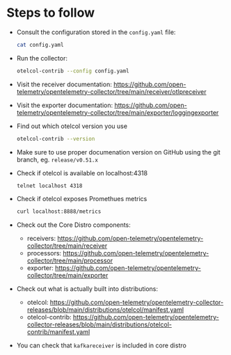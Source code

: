 # Steps to follow

* Consult the configuration stored in the `config.yaml` file:

  ```bash
  cat config.yaml
  ```

* Run the collector:

  ```bash
  otelcol-contrib --config config.yaml
  ```

* Visit the receiver documentation: https://github.com/open-telemetry/opentelemetry-collector/tree/main/receiver/otlpreceiver

* Visit the exporter documentation: https://github.com/open-telemetry/opentelemetry-collector/tree/main/exporter/loggingexporter

* Find out which otelcol version you use

  ```bash
  otelcol-contrib --version
  ```

* Make sure to use proper documenation version on GitHub using the git branch, eg. `release/v0.51.x`

* Check if otelcol is available on localhost:4318

  ```bash
  telnet localhost 4318
  ```

* Check if otelcol exposes Promethues metrics

  ```bash
  curl localhost:8888/metrics
  ```

* Check out the Core Distro components:
  * receivers: https://github.com/open-telemetry/opentelemetry-collector/tree/main/receiver
  * processors: https://github.com/open-telemetry/opentelemetry-collector/tree/main/processor
  * exporter: https://github.com/open-telemetry/opentelemetry-collector/tree/main/exporter

* Check out what is actually built into distributions:
  * otelcol: https://github.com/open-telemetry/opentelemetry-collector-releases/blob/main/distributions/otelcol/manifest.yaml
  * otelcol-contrib: https://github.com/open-telemetry/opentelemetry-collector-releases/blob/main/distributions/otelcol-contrib/manifest.yaml

* You can check that `kafkareceiver` is included in core distro
